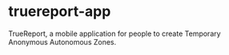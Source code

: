 # truereport-app
TrueReport, a mobile application for people to create Temporary Anonymous Autonomous Zones.
